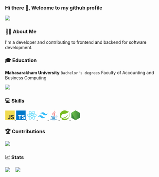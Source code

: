 ### Hi there 👋, Welcome to my github profile
![](https://komarev.com/ghpvc/?username=KONGKIAT888&color=blue)

### 🙎‍♂️ About Me
I'm a developer and contributing  to frontend and backend for software development.
### 🎓 Education
**Mahasarakham University** `Bachelor's degrees` Faculty of Accounting and Business Computing

<div>
  <img src="https://media.giphy.com/media/ZBK7b4vHYyb0n70zJq/giphy.gif" width=50%"/>
</div>


### 💻 Skills
<div>
  <a href="https://developer.mozilla.org/en-US/docs/Web/JavaScript">
    <img src="https://github.com/devicons/devicon/blob/master/icons/javascript/javascript-original.svg"
      title="JavaScript" alt="JavaScript" width="32" height="32" />
  </a>
  <a href="https://www.typescriptlang.org/">
    <img src="https://github.com/devicons/devicon/blob/master/icons/typescript/typescript-original.svg"
      title="Typescript" alt="Typescript" width="32" height="32" />
  </a>
  <a href="https://react.dev/">
    <img src="https://github.com/devicons/devicon/blob/master/icons/react/react-original.svg" 
      title="React" alt="React" width="32" height="32" />
  </a>
  <a href="https://tailwindcss.com/">
    <img src="https://github.com/devicons/devicon/blob/master/icons/tailwindcss/tailwindcss-original.svg"
      title="Tailwind" alt="Tailwind" width="32" height="32" />
  </a>
  <a href="https://www.java.com/en/">
    <img src="https://github.com/devicons/devicon/blob/master/icons/java/java-original.svg" 
      title="Java" alt="Java" width="32" height="32" />
  </a>
  <a href="https://spring.io/">
    <img src="https://github.com/devicons/devicon/blob/master/icons/spring/spring-original.svg" 
      title="Spring" alt="Spring" width="32" height="32" />
  </a>
  <a href="https://nodejs.org/en">
    <img src="https://github.com/devicons/devicon/blob/master/icons/nodejs/nodejs-original.svg"
      title="nodejs" alt="nodejs" width="32" height="32" />
  </a>
</div>

### 🏆 Contributions
<a href="http://www.github.com/KONGKIAT888"><img src="https://github-readme-streak-stats.herokuapp.com/?user=KONGKIAT888"/></a>

### 📈 Stats
<a href="https://github.com/KONGKIAT888" align="left"><img src="https://github-readme-stats.vercel.app/api/top-langs/?username=KONGKIAT888"/></a>&emsp;
<a href="http://www.github.com/KONGKIAT888"><img src="https://github-readme-stats.vercel.app/api?username=KONGKIAT888"/></a>

